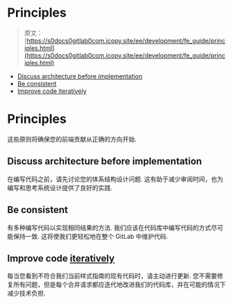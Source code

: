 # Principles

> 原文：[https://s0docs0gitlab0com.icopy.site/ee/development/fe_guide/principles.html](https://s0docs0gitlab0com.icopy.site/ee/development/fe_guide/principles.html)

*   [Discuss architecture before implementation](#discuss-architecture-before-implementation)
*   [Be consistent](#be-consistent)
*   [Improve code iteratively](#improve-code-iteratively)

# Principles[](#principles "Permalink")

这些原则将确保您的前端贡献从正确的方向开始.

## Discuss architecture before implementation[](#discuss-architecture-before-implementation "Permalink")

在编写代码之前，请先讨论您的体系结构设计问题. 这有助于减少审阅时间，也为编写和思考系统设计提供了良好的实践.

## Be consistent[](#be-consistent "Permalink")

有多种编写代码以实现相同结果的方法. 我们应该在代码库中编写代码的方式尽可能保持一致. 这将使我们更轻松地在整个 GitLab 中维护代码.

## Improve code [iteratively](https://about.gitlab.com/handbook/values/#iteration)[](#improve-code-iteratively "Permalink")

每当您看到不符合我们当前样式指南的现有代码时，请主动进行更新. 您不需要修复所有问题，但是每个合并请求都应迭代地改进我们的代码库，并在可能的情况下减少技术负担.